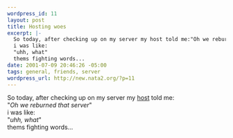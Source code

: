 ```yaml
--- 
wordpress_id: 11
layout: post
title: Hosting woes
excerpt: |-
  So today, after checking up on my server my host told me:"Oh we reburned that server"
  i was like:
  "uhh, what"
  thems fighting words...
date: 2001-07-09 20:46:26 -05:00
tags: general, friends, server
wordpress_url: http://new.nata2.org/?p=11
---
```

So today, after checking up on my server my <a href="http://www.hostpro.com">host</a> told me:<br>"<i>Oh we reburned that server</i>"<br>
i was like:<br>
"<i>uhh, what</i>"<br>
thems fighting words...
